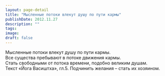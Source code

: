 ```yaml
---
layout: page-detail
title: "Мысленные потоки влекут душу по пути кармы"
publishDate: 2012.11.27
description: ""
tags:
image:
draft: false
---
```


 Мысленные потоки влекут душу по пути кармы.  
Все существа пребывают в потоке движения кармы.   
Стать свободными от потока времени, подобно великим душам.  
Текст «Йога Васиштха», гл.5\. Подчинить желания – стать их хозяином.  

  
